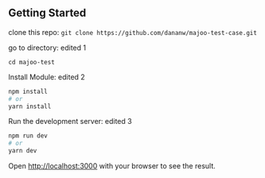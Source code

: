 ## Getting Started

clone this repo: 
```git clone https://github.com/dananw/majoo-test-case.git```

go to directory: edited 1

```cd majoo-test```

Install Module: edited 2
```bash
npm install
# or
yarn install
```


Run the development server: edited 3

```bash
npm run dev
# or
yarn dev
```

Open [http://localhost:3000](http://localhost:3000) with your browser to see the result.

